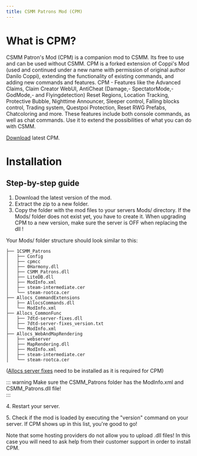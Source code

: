 ```yaml
---
title: CSMM Patrons Mod (CPM)
---
```


# What is CPM? 

 CSMM Patron's Mod (CPM) is a companion mod to CSMM. Its free to use and can be used without CSMM. CPM is a forked extension of Coppi's Mod (used and continued under a new name with permission of original author Danilo Coppi), extending the functionality of existing commands, and adding new commands and features. CPM - Features like the Advanced Claims, Claim Creator WebUI, AntiCheat (Damage,- SpectatorMode,- GodMode,- and Flyingdetection) Reset Regions, Location Tracking, Protective Bubble, Nighttime Announcer, Sleeper control, Falling blocks control, Trading system, Questpoi Protection, Reset RWG Prefabs, Chatcoloring and more. These features include both console commands, as well as chat commands. Use it to extend the possibilities of what you can do with CSMM.

 [Download](http://cpm.7d2d.download/) latest CPM.

# Installation

## Step-by-step guide

1.  Download the latest version of the mod.
2.  Extract the zip to a new folder.
3.  Copy the folder with the mod files to your servers Mods/ directory. If the Mods/ folder does not exist yet, you have to create it. When upgrading CPM to a new version, make sure the server is OFF when replacing the dll !

Your Mods/ folder structure should look similar to this: 

```
├── 1CSMM_Patrons
│   ├── Config
│   ├── cpmcc
│   ├── 0Harmony.dll
│   ├── CSMM_Patrons.dll
│   ├── LiteDB.dll
│   ├── ModInfo.xml
│   ├── steam-intermediate.cer
│   └── steam-rootca.cer
├── Allocs_CommandExtensions
│   ├── AllocsCommands.dll
│   └── ModInfo.xml
├── Allocs_CommonFunc
│   ├── 7dtd-server-fixes.dll
│   ├── 7dtd-server-fixes_version.txt
│   └── ModInfo.xml
├── Allocs_WebAndMapRendering
│   ├── webserver
│   ├── MapRendering.dll
│   ├── ModInfo.xml
│   ├── steam-intermediate.cer
│   └── steam-rootca.cer
```
([Allocs server fixes](https://7dtd.illy.bz/wiki/Server%20fixes#Download) need to be installed as it is required for CPM)

::: warning
Make sure the CSMM\_Patrons folder has the ModInfo.xml and CSMM\_Patrons.dll file!  
:::

4\. Restart your server.

5\. Check if the mod is loaded by executing the "version" command on your server. If CPM shows up in this list, you're good to go!

Note that some hosting providers do not allow you to upload .dll files! In this case you will need to ask help from their customer support in order to install CPM.
